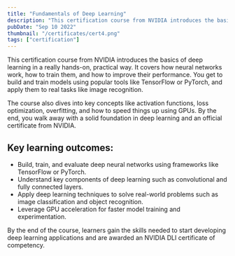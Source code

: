 ```yaml
---
title: "Fundamentals of Deep Learning"
description: "This certification course from NVIDIA introduces the basics of deep learning in a really hands-on, practical way."
pubDate: "Sep 10 2022"
thumbnail: "/certificates/cert4.png"
tags: ["certification"]
---
```


This certification course from NVIDIA introduces the basics of deep learning in a really hands-on, practical way. It covers how neural networks work, how to train them, and how to improve their performance. You get to build and train models using popular tools like TensorFlow or PyTorch, and apply them to real tasks like image recognition.

The course also dives into key concepts like activation functions, loss optimization, overfitting, and how to speed things up using GPUs. By the end, you walk away with a solid foundation in deep learning and an official certificate from NVIDIA.

<h2>Key learning outcomes:</h2>

<ul>
  <li>Build, train, and evaluate deep neural networks using frameworks like TensorFlow or PyTorch.</li>
  <li>Understand key components of deep learning such as convolutional and fully connected layers.</li>
  <li>Apply deep learning techniques to solve real-world problems such as image classification and object recognition.</li>
  <li>Leverage GPU acceleration for faster model training and experimentation.</li>
</ul>

By the end of the course, learners gain the skills needed to start developing deep learning applications and are awarded an NVIDIA DLI certificate of competency.
